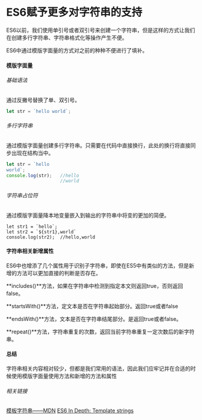 # ES6赋予更多对字符串的支持

ES6以前，我们使用单引号或者双引号来创建一个字符串，但是这样的方式让我们在创建多行字符串、字符串格式化等操作产生不便。

ES6中通过模版字面量的方式对之前的种种不便进行了填补。

#### 模版字面量

###### 基础语法

通过反撇号替换了单、双引号。

```JavaScript
let str = `hello world`;    
```

###### 多行字符串

通过模版字面量创建多行字符串。只需要在代码中直接换行，此处的换行将直接同步出现在结构当中。

```JavaScript
let str = `hello
world`;
console.log(str);   //hello
                    //world
```

###### 字符串占位符

通过模版字面量降本地变量嵌入到输出的字符串中将变的更加的简便。

```
let str1 = `hello`;
let str2 = `${str1},world`
console.log(str2);  //hello,world
```

#### 字符串相关新增属性

ES6中也增添了几个属性用于识别子字符串，即使在ES5中有类似的方法，但是新增的方法可以更加直接的判断是否存在。

**includes()**方法，如果在字符串中检测到指定本文则返回true，否则返回false。

**startsWith()**方法，定文本是否在字符串起始部分。返回true或者false

**endsWith()**方法，文本是否在字符串结尾部分。是返回true或者false。

**repeat()**方法，字符串重复的次数，返回当前字符串重复一定次数后的新字符串。


#### 总结

字符串相关内容相对较少，但都是我们常用的语法，因此我们应牢记并在合适的时候使用模版字面量使用方法和新增的方法和属性


###### 相关链接

[模板字符串——MDN](https://developer.mozilla.org/zh-CN/docs/Web/JavaScript/Reference/template_strings)
[ES6 In Depth: Template strings](https://hacks.mozilla.org/2015/05/es6-in-depth-template-strings-2/)